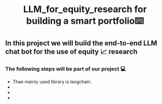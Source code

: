 <h1 align ="center">  LLM_for_equity_research for building a smart portfolio⌨️ </h1>

<h2 align = "left"> In this project we will build the end-to-end LLM chat bot for the use of equity  📈  research </h2>

<h3 align = "left"> The following steps will be part of our project 💻 </h3>

- Thae mainly used library is langchain.
-
-
-
